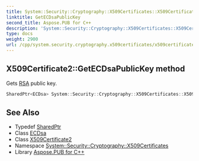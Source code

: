 ```yaml
---
title: System::Security::Cryptography::X509Certificates::X509Certificate2::GetECDsaPublicKey method
linktitle: GetECDsaPublicKey
second_title: Aspose.PUB for C++
description: 'System::Security::Cryptography::X509Certificates::X509Certificate2::GetECDsaPublicKey method. Gets RSA public key in C++.'
type: docs
weight: 2900
url: /cpp/system.security.cryptography.x509certificates/x509certificate2/getecdsapublickey/
---
```

## X509Certificate2::GetECDsaPublicKey method


Gets [RSA](../../../system.security.cryptography/rsa/) public key.

```cpp
SharedPtr<ECDsa> System::Security::Cryptography::X509Certificates::X509Certificate2::GetECDsaPublicKey() const
```

## See Also

* Typedef [SharedPtr](../../../system/sharedptr/)
* Class [ECDsa](../../../system.security.cryptography/ecdsa/)
* Class [X509Certificate2](../)
* Namespace [System::Security::Cryptography::X509Certificates](../../)
* Library [Aspose.PUB for C++](../../../)
